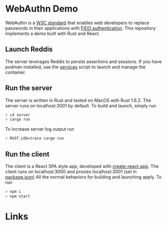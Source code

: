 # WebAuthn Demo

WebAuthn is a [W3C standard][w3c] that enables web developers to replace passwords in their applications with [FIDO authentication][fido2]. This repository implements a demo built with Rust and React.


## Launch Reddis
The server leverages Reddis to persist assertions and sessions.
If you have podman installed, use the [services](./server/services.sh) script to launch and manage the container.

## Run the server
The server is written in Rust and tested on MacOS with Rust 1.6.2. The server runs on localhost:3001 by default. To build and launch, simply run

```sh
> cd server
> cargo run
```
To increase server log output run

```sh
> RUST_LOG=trace cargo run
```

## Run the client
The client is a React SPA style app, developed with [create-react-app]. The client runs on localhost:3000 and proxies localhost:3001 (set in [package.json](package.json)) All the normal behaviors for building and launching apply. To run

```sh
> npm i
> npm start
```

# Links
[w3c]: https://w3c.github.io/webauthn/
[fido2]: https://fidoalliance.org/fido2/
[create-react-app]: https://create-react-app.dev/